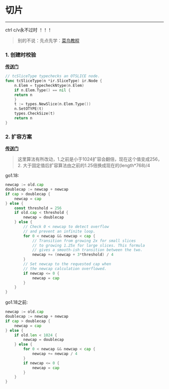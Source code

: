 # 切片

***
ctrl c/v永不过时 ！！！

> 别的不说：先点先学：[菜鸟教程](https://www.runoob.com/go/go-slice.html)

### 1. 创建时校验

**[传送门](https://github.com/golang/go/blob/dev.boringcrypto.go1.18/src/cmd/compile/internal/typecheck/type.go#L136)**

```go
// tcSliceType typechecks an OTSLICE node.
func tcSliceType(n *ir.SliceType) ir.Node {
    n.Elem = typecheckNtype(n.Elem)
    if n.Elem.Type() == nil {
    return n
    }
    t := types.NewSlice(n.Elem.Type())
    n.SetOTYPE(t)
    types.CheckSize(t)
    return n
}
```

### 2. 扩容方案

**[传送门](https://github.com/golang/go/blob/dev.boringcrypto.go1.18/src/runtime/slice.go#L166)**
> 这里算法有所改动，1.之前是小于1024扩容会翻倍，现在这个值变成256，2. 大于固定值后扩容算法由之前的1.25倍换成现在的(length*768)/4

go1.18:
```go
newcap := old.cap
doublecap := newcap + newcap
if cap > doublecap {
    newcap = cap
} else {
    const threshold = 256
    if old.cap < threshold {
        newcap = doublecap
    } else {
        // Check 0 < newcap to detect overflow
        // and prevent an infinite loop.
        for 0 < newcap && newcap < cap {
            // Transition from growing 2x for small slices
            // to growing 1.25x for large slices. This formula
            // gives a smooth-ish transition between the two.
            newcap += (newcap + 3*threshold) / 4
        }
        // Set newcap to the requested cap when
        // the newcap calculation overflowed.
        if newcap <= 0 {
            newcap = cap
        }
    }
}
```
go1.18之前:
```go
newcap := old.cap
doublecap := newcap + newcap
if cap > doublecap {
    newcap = cap
} else {
    if old.len < 1024 {
        newcap = doublecap
    } else {
        for 0 < newcap && newcap < cap {
            newcap += newcap / 4
        }
        if newcap <= 0 {
            newcap = cap
        }
    }
}
```


